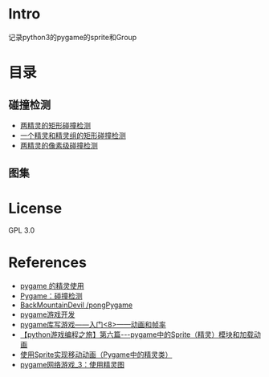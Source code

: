# Intro
记录python3的pygame的sprite和Group
# 目录
## 碰撞检测
- [两精灵的矩形碰撞检测](./cle_rect.py)
- [一个精灵和精灵组的矩形碰撞检测](./cle_rectg.py)
- [两精灵的像素级碰撞检测](./cle_pixel.py)
## 图集
# License
GPL 3.0

# References
- [pygame 的精灵使用](https://www.cnblogs.com/liquancai/p/13256388.html)
- [Pygame：碰撞检测](https://blog.csdn.net/w15977858408/article/details/104277609)
- [ BackMountainDevil /pongPygame ](https://github.com/BackMountainDevil/pongPygame)
- [pygame游戏开发](https://blog.csdn.net/u014663232/category_9569975.html)
- [pygame库写游戏——入门<8>——动画和帧率](https://blog.csdn.net/weixin_40497712/article/details/78763922)
- [【python游戏编程之旅】第六篇---pygame中的Sprite（精灵）模块和加载动画](https://www.cnblogs.com/msxh/p/5013555.html)
- [使用Sprite实现移动动画（Pygame中的精灵类）](https://zhuanlan.zhihu.com/p/161113693)
- [pygame网络游戏_3：使用精灵图](https://blog.csdn.net/qq_39687901/article/details/88422493)
